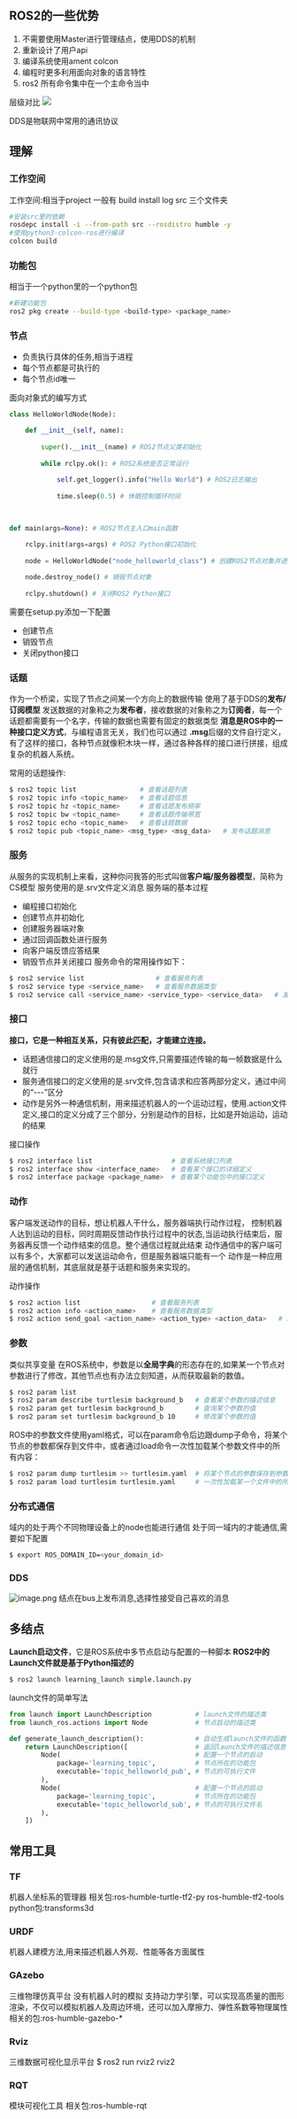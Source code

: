 ## ROS2的一些优势
1. 不需要使用Master进行管理结点，使用DDS的机制
2. 重新设计了用户api
3. 编译系统使用ament colcon
4. 编程时更多利用面向对象的语言特性
5. ros2 所有命令集中在一个主命令当中

层级对比
![](https://book.guyuehome.com/ROS2/1.%E7%B3%BB%E7%BB%9F%E6%9E%B6%E6%9E%84/image/1.2_ROS2%E5%AF%B9%E6%AF%94ROS1/image26-16532775781034.png)

DDS是物联网中常用的通讯协议
## 理解
### 工作空间
工作空间:相当于project 
一般有 build install log src 三个文件夹
```bash
#安装src里的依赖
rosdepc install -i --from-path src --rosdistro humble -y
#使用python3-colcon-ros进行编译
colcon build
```

### 功能包
相当于一个python里的一个python包
```bash
#新建功能包
ros2 pkg create --build-type <build-type> <package_name>
```

### 节点
- 负责执行具体的任务,相当于进程
- 每个节点都是可执行的
- 每个节点id唯一

面向对象式的编写方式
```python
class HelloWorldNode(Node):

    def __init__(self, name):
    
        super().__init__(name) # ROS2节点父类初始化
        
        while rclpy.ok(): # ROS2系统是否正常运行
        
            self.get_logger().info("Hello World") # ROS2日志输出
            
            time.sleep(0.5) # 休眠控制循环时间

  

def main(args=None): # ROS2节点主入口main函数

    rclpy.init(args=args) # ROS2 Python接口初始化
    
    node = HelloWorldNode("node_helloworld_class") # 创建ROS2节点对象并进行初始化
    
    node.destroy_node() # 销毁节点对象
    
    rclpy.shutdown() # 关闭ROS2 Python接口
```
需要在setup.py添加一下配置
- 创建节点
- 销毁节点
- 关闭python接口
### 话题
作为一个桥梁，实现了节点之间某一个方向上的数据传输
使用了基于DDS的**发布/订阅模型**
发送数据的对象称之为**发布者**，接收数据的对象称之为**订阅者**，每一个话题都需要有一个名字，传输的数据也需要有固定的数据类型
**消息是ROS中的一种接口定义方式**，与编程语言无关，我们也可以通过 **.msg**后缀的文件自行定义，有了这样的接口，各种节点就像积木块一样，通过各种各样的接口进行拼接，组成复杂的机器人系统。

常用的话题操作:
```bash
$ ros2 topic list                # 查看话题列表
$ ros2 topic info <topic_name>   # 查看话题信息
$ ros2 topic hz <topic_name>     # 查看话题发布频率
$ ros2 topic bw <topic_name>     # 查看话题传输带宽
$ ros2 topic echo <topic_name>   # 查看话题数据
$ ros2 topic pub <topic_name> <msg_type> <msg_data>   # 发布话题消息
```
### 服务
从服务的实现机制上来看，这种你问我答的形式叫做**客户端/服务器模型**，简称为CS模型
服务使用的是.srv文件定义消息
服务端的基本过程
-   编程接口初始化
-   创建节点并初始化
-   创建服务器端对象
-   通过回调函数处进行服务
-   向客户端反馈应答结果
-   销毁节点并关闭接口
服务命令的常用操作如下：
```bash
$ ros2 service list                  # 查看服务列表
$ ros2 service type <service_name>   # 查看服务数据类型
$ ros2 service call <service_name> <service_type> <service_data>   # 发送服务请求
```
### 接口
**接口，它是一种相互关系，只有彼此匹配，才能建立连接。**
- 话题通信接口的定义使用的是.msg文件,只需要描述传输的每一帧数据是什么就行
- 服务通信接口的定义使用的是.srv文件,包含请求和应答两部分定义，通过中间的“---”区分
- 动作是另外一种通信机制，用来描述机器人的一个运动过程，使用.action文件定义,接口的定义分成了三个部分，分别是动作的目标，比如是开始运动，运动的结果

接口操作
```bash
$ ros2 interface list                    # 查看系统接口列表
$ ros2 interface show <interface_name>   # 查看某个接口的详细定义
$ ros2 interface package <package_name>  # 查看某个功能包中的接口定义
```

### 动作
客户端发送动作的目标，想让机器人干什么，服务器端执行动作过程， 控制机器人达到运动的目标，同时周期反馈动作执行过程中的状态,当运动执行结束后，服务器再反馈一个动作结束的信息。整个通信过程就此结束
动作通信中的客户端可以有多个，大家都可以发送运动命令，但是服务器端只能有一个
动作是一种应用层的通信机制，其底层就是基于话题和服务来实现的。

动作操作
```bash
$ ros2 action list                  # 查看服务列表
$ ros2 action info <action_name>    # 查看服务数据类型
$ ros2 action send_goal <action_name> <action_type> <action_data>   # 发送服务请求
```
### 参数
类似共享变量
在ROS系统中，参数是以**全局字典**的形态存在的,如果某一个节点对参数进行了修改，其他节点也有办法立刻知道，从而获取最新的数值。
```bash
$ ros2 param list
$ ros2 param describe turtlesim background_b   # 查看某个参数的描述信息
$ ros2 param get turtlesim background_b        # 查询某个参数的值
$ ros2 param set turtlesim background_b 10     # 修改某个参数的值
```
ROS中的参数文件使用yaml格式，可以在param命令后边跟dump子命令，将某个节点的参数都保存到文件中，或者通过load命令一次性加载某个参数文件中的所有内容：
```bash
$ ros2 param dump turtlesim >> turtlesim.yaml  # 将某个节点的参数保存到参数文件中
$ ros2 param load turtlesim turtlesim.yaml     # 一次性加载某一个文件中的所有参数
```

### 分布式通信
域内的处于两个不同物理设备上的node也能进行通信
处于同一域内的才能通信,需要如下配置
```bash
$ export ROS_DOMAIN_ID=<your_domain_id>
```
### DDS
![image.png](https://typoraup.oss-cn-beijing.aliyuncs.com/img/202304161342337.png)
结点在bus上发布消息,选择性接受自己喜欢的消息

## 多结点
**Launch启动文件**，它是ROS系统中多节点启动与配置的一种脚本
**ROS2中的Launch文件就是基于Python描述的**
```python
$ ros2 launch learning_launch simple.launch.py
```
launch文件的简单写法
```python
from launch import LaunchDescription           # launch文件的描述类
from launch_ros.actions import Node            # 节点启动的描述类

def generate_launch_description():             # 自动生成launch文件的函数
    return LaunchDescription([                 # 返回launch文件的描述信息
        Node(                                  # 配置一个节点的启动
            package='learning_topic',          # 节点所在的功能包
            executable='topic_helloworld_pub', # 节点的可执行文件
        ),
        Node(                                  # 配置一个节点的启动
            package='learning_topic',          # 节点所在的功能包
            executable='topic_helloworld_sub', # 节点的可执行文件名
        ),
    ])

```

## 常用工具
### TF
机器人坐标系的管理器
相关包:ros-humble-turtle-tf2-py ros-humble-tf2-tools
python包:transforms3d
### URDF
机器人建模方法,用来描述机器人外观、性能等各方面属性
### GAzebo
三维物理仿真平台
没有机器人时的模拟
支持动力学引擎，可以实现高质量的图形渲染，不仅可以模拟机器人及周边环境，还可以加入摩擦力、弹性系数等物理属性
相关的包:ros-humble-gazebo-*
### Rviz
三维数据可视化显示平台
$ ros2 run rviz2 rviz2
### RQT
模块可视化工具
相关包:ros-humble-rqt
